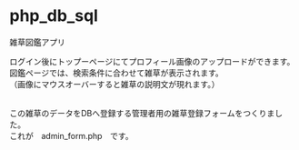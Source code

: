 # php_db_sql
雑草図鑑アプリ


ログイン後にトップーページにてプロフィール画像のアップロードができます。<br>
図鑑ページでは、検索条件に合わせて雑草が表示されます。<br>
（画像にマウスオーバーすると雑草の説明文が現れます。）<br><br>

この雑草のデータをDBへ登録する管理者用の雑草登録フォームをつくりました。<br>
これが　admin_form.php　です。<br>
